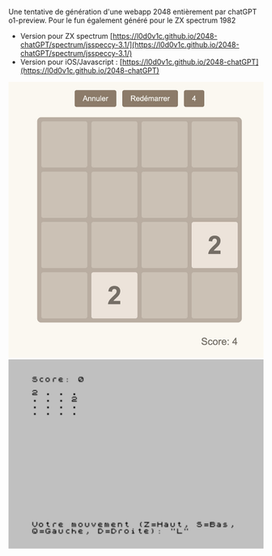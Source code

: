 Une tentative de génération d'une webapp 2048 entièrement par chatGPT o1-preview. Pour le fun également généré pour le ZX spectrum 1982


* Version pour ZX spectrum [https://l0d0v1c.github.io/2048-chatGPT/spectrum/jsspeccy-3.1/](https://l0d0v1c.github.io/2048-chatGPT/spectrum/jsspeccy-3.1/)
* Version pour iOS/Javascript : [https://l0d0v1c.github.io/2048-chatGPT](https://l0d0v1c.github.io/2048-chatGPT)

![IOS](ios.jpg)
![ZX](zx.jpg)